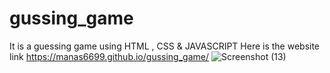 # gussing_game
It is a guessing game using HTML , CSS &amp; JAVASCRIPT
Here is the website link
https://manas6699.github.io/gussing_game/
![Screenshot (13)](https://user-images.githubusercontent.com/78929050/161668300-6bb98318-60ac-4f3b-9fb5-40b0e043a281.png)
